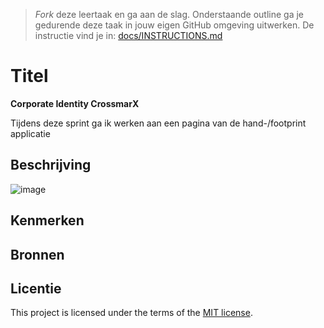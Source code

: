> _Fork_ deze leertaak en ga aan de slag. 
Onderstaande outline ga je gedurende deze taak in jouw eigen GitHub omgeving uitwerken. 
De instructie vind je in: [docs/INSTRUCTIONS.md](docs/INSTRUCTIONS.md)

# Titel
<!-- Geef je project een titel en schrijf in één zin wat het is -->
**Corporate Identity CrossmarX**

Tijdens deze sprint ga ik werken aan een pagina van de hand-/footprint applicatie

## Beschrijving
<!-- In de Beschrijving staat hoe je project er uit ziet, hoe het werkt en wat je er mee kan. -->


<!-- Voeg een mooie poster visual toe 📸 -->
![image](https://github.com/KaanKalmi/look-and-feel-corporate-identity/assets/144000125/2f4fc3d8-e247-4826-bcba-d0a405f61af1)
<!-- Voeg een link toe naar Github Pages 🌐-->


## Kenmerken
<!-- Bij Kenmerken staat welke technieken zijn gebruikt en hoe. Wat is de HTML structuur? Wat zijn de belangrijkste dingen in CSS? Wat is er met Javascript gedaan en hoe? Misschien heb je een framwork of library gebruikt? -->

## Bronnen

## Licentie

This project is licensed under the terms of the [MIT license](./LICENSE).
